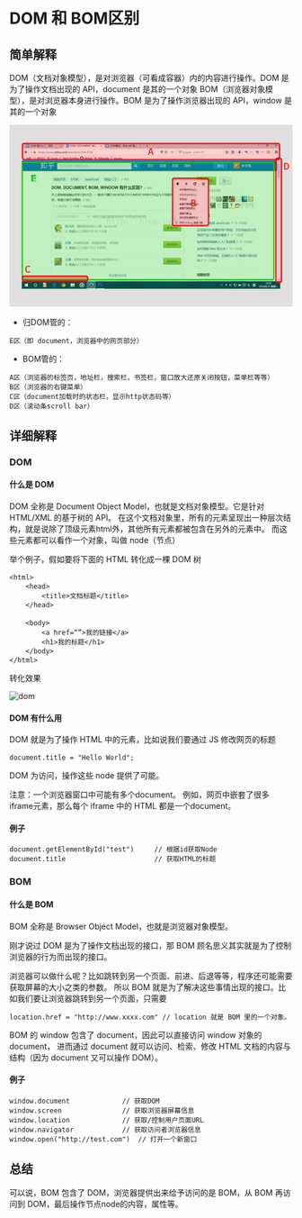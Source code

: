 # DOM 和 BOM区别

## 简单解释

DOM（文档对象模型），是对浏览器（可看成容器）内的内容进行操作。DOM 是为了操作文档出现的 API，document 是其的一个对象
BOM（浏览器对象模型），是对浏览器本身进行操作。BOM 是为了操作浏览器出现的 API，window 是其的一个对象

![demo](../image/DOM_VS_BOM_1.png)

- 归DOM管的：

```
E区（即 document，浏览器中的网页部分）
```

- BOM管的：

```
A区（浏览器的标签页，地址栏，搜索栏，书签栏，窗口放大还原关闭按钮，菜单栏等等）
B区（浏览器的右键菜单）
C区（document加载时的状态栏，显示http状态码等）
D区（滚动条scroll bar）
```

## 详细解释

### DOM

#### 什么是 DOM

DOM 全称是 Document Object Model，也就是文档对象模型。它是针对 HTML/XML 的基于树的 API。
在这个文档对象里，所有的元素呈现出一种层次结构，就是说除了顶级元素html外，其他所有元素都被包含在另外的元素中。
而这些元素都可以看作一个对象，叫做 node（节点）

举个例子，假如要将下面的 HTML 转化成一棵 DOM 树

```
<html>
    <head>
        <title>文档标题</title>
    </head>

    <body>
        <a href=“”>我的链接</a>
        <h1>我的标题</h1>
    </body>
</html>
```

转化效果

![dom](../image/DOM_VS_BOM_2.jpg)

#### DOM 有什么用

DOM 就是为了操作 HTML 中的元素，比如说我们要通过 JS 修改网页的标题

```
document.title = "Hello World";
```

DOM 为访问，操作这些 node 提供了可能。

注意：一个浏览器窗口中可能有多个document。
例如，网页中嵌套了很多iframe元素，那么每个 iframe 中的 HTML 都是一个document。

#### 例子

```
document.getElementById("test")     // 根据id获取Node
document.title                      // 获取HTML的标题
```

### BOM

#### 什么是 BOM

BOM 全称是 Browser Object Model，也就是浏览器对象模型。

刚才说过 DOM 是为了操作文档出现的接口，那 BOM 顾名思义其实就是为了控制浏览器的行为而出现的接口。

浏览器可以做什么呢？比如跳转到另一个页面、前进、后退等等，程序还可能需要获取屏幕的大小之类的参数。
所以 BOM 就是为了解决这些事情出现的接口。比如我们要让浏览器跳转到另一个页面，只需要

```
location.href = "http://www.xxxx.com" // location 就是 BOM 里的一个对象。
```

BOM 的 window 包含了 document，因此可以直接访问 window 对象的 document，
进而通过 document 就可以访问、检索、修改 HTML 文档的内容与结构（因为 document 又可以操作 DOM）。

#### 例子

```
window.document             // 获取DOM
window.screen               // 获取浏览器屏幕信息
window.location             // 获取/控制用户页面URL
window.navigator            // 获取访问者浏览器信息
window.open("http://test.com")  // 打开一个新窗口
```

## 总结

可以说，BOM 包含了 DOM，浏览器提供出来给予访问的是 BOM，从 BOM 再访问到 DOM，最后操作节点node的内容，属性等。
